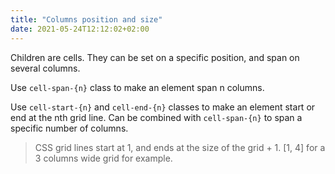 ```yaml
---
title: "Columns position and size"
date: 2021-05-24T12:12:02+02:00
---
```


Children are cells. They can be set on a specific position, and span on several columns.

Use `cell-span-{n}` class to make an element span n columns.

Use `cell-start-{n}` and `cell-end-{n}` classes to make an element start or end at the nth grid line. 
Can be combined with `cell-span-{n}` to span a specific number of columns.

> CSS grid lines start at 1, and ends at the size of the grid + 1. \[1, 4\] for a 3 columns wide grid for example.